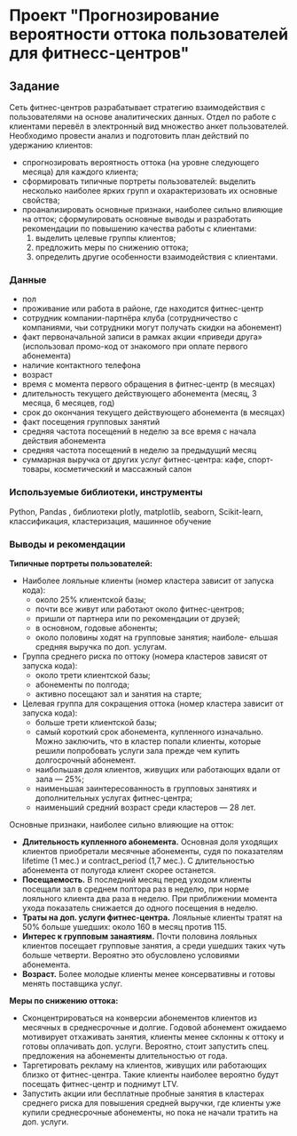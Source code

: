 # Проект "Прогнозирование вероятности оттока пользователей для фитнесс-центров"

## Задание

Сеть фитнес-центров разрабатывает стратегию взаимодействия с пользователями на основе аналитических данных. Отдел по работе с клиентами перевёл в электронный вид множество анкет пользователей. Необходимо провести анализ и подготовить план действий по удержанию клиентов:
- спрогнозировать вероятность оттока (на уровне следующего месяца) для каждого клиента;
- сформировать типичные портреты пользователей: выделить несколько наиболее ярких групп и охарактеризовать их основные свойства;
- проанализировать основные признаки, наиболее сильно влияющие на отток;
сформулировать основные выводы и разработать рекомендации по повышению качества работы с клиентами:
	1) выделить целевые группы клиентов;
	2) предложить меры по снижению оттока;
	3) определить другие особенности взаимодействия с клиентами.

### Данные

* пол
* проживание или работа в районе, где находится фитнес-центр
* сотрудник компании-партнёра клуба (сотрудничество с компаниями, чьи сотрудники могут получать скидки на абонемент)
* факт первоначальной записи в рамках акции «приведи друга» (использовал промо-код от знакомого при оплате первого абонемента)
* наличие контактного телефона
* возраст
* время с момента первого обращения в фитнес-центр (в месяцах)
* длительность текущего действующего абонемента (месяц, 3 месяца, 6 месяцев, год)
* срок до окончания текущего действующего абонемента (в месяцах)
* факт посещения групповых занятий
* средняя частота посещений в неделю за все время с начала действия абонемента
* средняя частота посещений в неделю за предыдущий месяц
* суммарная выручка от других услуг фитнес-центра: кафе, спорт-товары, косметический и массажный салон

### Используемые библиотеки, инструменты
Python, Pandas , библиотеки plotly, matplotlib, seaborn, Scikit-learn, классификация, кластеризация, машинное обучение

### Выводы и рекомендации

__Типичные портреты пользователей:__

- Наиболее лояльные клиенты (номер кластера зависит от запуска кода):
	- около 25% клиентской базы;
	- почти все живут или работают около фитнес-центров;
	- пришли от партнера или по рекомендации от друзей;
	- в основном, годовые абоненты;
	- около половины ходят на групповые занятия;
наиболе- ельшая средняя выручка по доп. услугам.
- Группа среднего риска по оттоку (номера кластеров зависят от запуска кода):
	- около трети клиентской базы;
	- абонементы по полгода;
	- активно посещают зал и занятия на старте;
- Целевая группа для сокращения оттока (номер кластера зависит от запуска кода):
	- больше трети клиентской базы;
	- самый короткий срок абонемента, купленного изначально. Можно заключить, что в кластер попали клиенты, которые решили попробовать услуги зала прежде чем купить долгосрочный абонемент.
	- наибольшая доля клиентов, живущих или работающих вдали от зала — 25%;
	- наименьшая заинтересованность в групповых занятиях и дополнительных услугах фитнес-центра;
	- наименьший средний возраст среди кластеров — 28 лет.


Основные признаки, наиболее сильно влияющие на отток:
- __Длительность купленного абонемента.__ Основная доля уходящих клиентов приобретали месячные абонементы, судя по показателям lifetime (1 мес.) и contract_period (1,7 мес.). С длительностью абонемента от полугода клиент скорее останется.
- __Посещаемость.__ В последний месяц перед уходом клиенты посещали зал в среднем полтора раз в неделю, при норме лояльного клиента два раза в неделю. При приближении момента ухода показатель снижается до одного посещения в неделю.
- __Траты на доп. услуги фитнес-центра.__ Лояльные клиенты тратят на 50% больше ушедших: около 160 в месяц против 115.
- __Интерес к групповым занаятиям.__ Почти половина лояльных клиентов посещает групповые занятия, а среди ушедших таких чуть больше четверти. Вероятно это обусловлено условиями абонемента.
- __Возраст.__ Более молодые клиенты менее консервативны и готовы менять поставщика услуг.

__Меры по снижению оттока:__
- Сконцентрироваться на конверсии абонементов клиентов из месячных в среднесрочные и долгие. Годовой абонемент ожидаемо мотивирует отхаживать занятия, клиенты менее склонны к оттоку и готовы оплачивать доп. услуги. Вероятно, стоит запустить спец. предложения на абонементы длительностью от года.
- Таргетировать рекламу на клиентов, живущих или работающих близко от фитнес-центра. Такие клиенты наиболее вероятно будут посещать фитнес-центр и поднимут LTV.
- Запустить акции или бесплатные пробные занятия в кластерах среднего риска для повышения средней выручки, где клиенты уже купили среднесрочные абонементы, но пока не начали тратить на доп. услуги.
